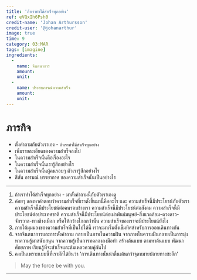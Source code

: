 ```yaml
---
title: 'ถ้าเราทำได้สำเร็จทุกอย่าง'
ref: eVQxIh6Psh0
credit-name: 'Johan Arthursson'
credit-user: '@johanarthur'
image: true
time: 9
category: 03:MAR
tags: [imagine]
ingredients:
  -
    name: จินตนาการ
    amount:
    unit:
  -
    name: ประสบการณ์ความสำเร็จ
    amount:
    unit:
---
```


# ภารกิจ
 - ตั้งคำถามกับตัวเราเอง - `ถ้าเราทำได้สำเร็จทุกอย่าง`
 - เพิ่มรายละเอียดของความสำเร็จลงไป
 - ในความสำเร็จนั้นคือเรื่องอะไร
 - ในความสำเร็จนั้นเรารู้สึกอย่างไร
 - ในความสำเร็จนั้นผู้คนรอบๆ ตัวเรารู้สึกอย่างไร
 - สีสัน อารมณ์ บรรยากาศ ของความสำเร็จนั้นเป็นอย่างไร

---
1. ถ้าเราทำได้สำเร็จทุกอย่าง - มาตั้งคำถามนี้กับตัวเราเองดู
2. ค่อยๆ ลองหาคำตอบว่าความสำเร็จที่เราตั้งขึ้นมานี้คืออะไร และ ความสำเร็จนี้มีประโยชน์กับตัวเรา ความสำเร็จนี้มีประโยชน์ต่อคนรอบข้างเรา ความสำเร็จนี้มีประโยชน์ต่อสังคม ความสำเร็จนี้มีประโยชน์ต่อประเทศชาติ ความสำเร็จนี้มีประโยชน์ต่อเผ่าพันธ์มนุษย์-สิ่งแวดล้อม-ดวงดาว-จักรวาล-ทางช้างเผือก หรือให้กว้างไกลกว่านั้น ความสำเร็จของเราจะมีประโยชน์ยังไง
3. ภายใต้มุมมองของความสำเร็จที่เป็นไปได้นี้ เราจะมาเริ่มตั้งเข็มทิศสำหรับการออกเดินทางกัน
4. จากจินตนาการและการตั้งคำถาม กลายเป็นภาพในความฝัน จากภาพในความฝันกลายเป็นการมุ่งหาความรู้มาสนับสนุน จากความรู้เป็นการทดลองลงมือทำ สร้างต้นแบบ ตามหาต้นแบบ พัฒนาศักยภาพ เรียนรู้ที่จะสำเร็จและล้มเหลวควบคู่กันไป
5. คงเป็นเพราะแบบนี้ที่เรามักได้ยินว่า 'การเดินทางนั้นน่าตื่นเต้นกว่าจุดหมายปลายทางซะอีก'

> May the force be with you.

---
